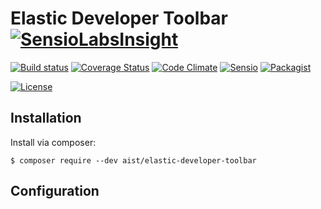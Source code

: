 # Elastic Developer Toolbar [![SensioLabsInsight](https://insight.sensiolabs.com/projects/1efd4fb9-432a-4d97-96ab-0261ca234bce/small.png)](https://insight.sensiolabs.com/projects/1efd4fb9-432a-4d97-96ab-0261ca234bce)

[![Build status][Master image]][Master]
[![Coverage Status][Master coverage image]][Master coverage]
[![Code Climate][Code Climate image]][Code Climate]
[![Sensio][SensioLabsInsight image]][SensioLabsInsight]
[![Packagist][Packagist image]][Packagist]

[![License][License image]][License]

## Installation

Install via composer:

```console
$ composer require --dev aist/elastic-developer-toolbar
```

## Configuration



  [Master image]: https://img.shields.io/travis/ma-si/elastic-developer-toolbar/master.svg?style=flat-square
  [Master]: https://secure.travis-ci.org/ma-si/elastic-developer-toolbar
  [Master coverage image]: https://img.shields.io/coveralls/ma-si/elastic-developer-toolbar/master.svg?style=flat-square
  [Master coverage]: https://coveralls.io/r/ma-si/elastic-developer-toolbar?branch=master
  [Code Climate image]: https://img.shields.io/codeclimate/github/ma-si/elastic-developer-toolbar.svg?style=flat-square
  [Code Climate]: https://codeclimate.com/github/ma-si/elastic-developer-toolbar
  [SensioLabsInsight image]: https://img.shields.io/sensiolabs/i/1efd4fb9-432a-4d97-96ab-0261ca234bce.svg?style=flat-square
  [SensioLabsInsight]: https://insight.sensiolabs.com/projects/1efd4fb9-432a-4d97-96ab-0261ca234bce
  [Packagist image]: https://img.shields.io/packagist/v/aist/elastic-developer-toolbar.svg?style=flat-square
  [Packagist]: https://packagist.org/packages/aist/elastic-developer-toolbar
  [License image]: https://poser.pugx.org/aist/elastic-developer-toolbar/license?format=flat-square
  [License]: https://opensource.org/licenses/BSD-3-Clause
